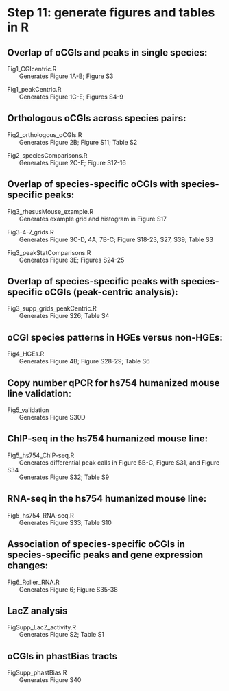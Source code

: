 # Step 11: generate figures and tables in R

## Overlap of oCGIs and peaks in single species:

Fig1_CGIcentric.R  
&emsp;&emsp;Generates Figure 1A-B; Figure S3  

Fig1_peakCentric.R  
&emsp;&emsp;Generates Figure 1C-E; Figures S4-9  

## Orthologous oCGIs across species pairs:

Fig2_orthologous_oCGIs.R  
&emsp;&emsp;Generates Figure 2B; Figure S11; Table S2  

Fig2_speciesComparisons.R  
&emsp;&emsp;Generates Figure 2C-E; Figure S12-16  

## Overlap of species-specific oCGIs with species-specific peaks:

Fig3_rhesusMouse_example.R  
&emsp;&emsp;Generates example grid and histogram in Figure S17  

Fig3-4-7_grids.R  
&emsp;&emsp;Generates Figure 3C-D, 4A, 7B-C; Figure S18-23, S27, S39; Table S3  

Fig3_peakStatComparisons.R  
&emsp;&emsp;Generates Figure 3E; Figures S24-25  

## Overlap of species-specific peaks with species-specific oCGIs (peak-centric analysis):

Fig3_supp_grids_peakCentric.R  
&emsp;&emsp;Generates Figure S26; Table S4  

## oCGI species patterns in HGEs versus non-HGEs:

Fig4_HGEs.R  
&emsp;&emsp;Generates Figure 4B; Figure S28-29; Table S6

## Copy number qPCR for hs754 humanized mouse line validation:
Fig5_validation  
&emsp;&emsp;Generates Figure S30D

## ChIP-seq in the hs754 humanized mouse line:
Fig5_hs754_ChIP-seq.R  
&emsp;&emsp;Generates differential peak calls in Figure 5B-C, Figure S31, and Figure S34  
&emsp;&emsp;Generates Figure S32; Table S9

## RNA-seq in the hs754 humanized mouse line:
Fig5_hs754_RNA-seq.R  
&emsp;&emsp;Generates Figure S33; Table S10

## Association of species-specific oCGIs in species-specific peaks and gene expression changes:
Fig6_Roller_RNA.R  
&emsp;&emsp;Generates Figure 6; Figure S35-38

## LacZ analysis
FigSupp_LacZ_activity.R  
&emsp;&emsp;Generates Figure S2; Table S1

## oCGIs in phastBias tracts
FigSupp_phastBias.R  
&emsp;&emsp;Generates Figure S40



